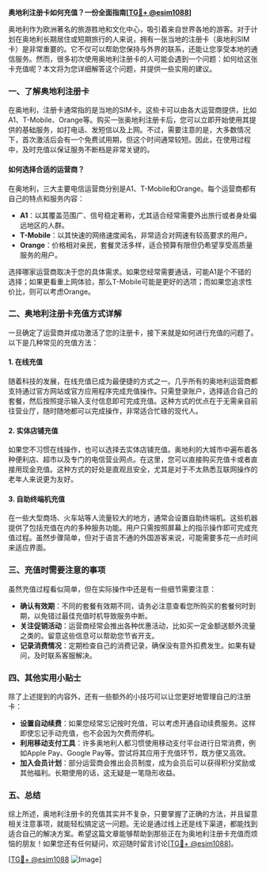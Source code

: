 **奥地利注册卡如何充值？一份全面指南[[TG💪+ @esim1088](https://t.me/s/esim1088)]**

奥地利作为欧洲著名的旅游胜地和文化中心，吸引着来自世界各地的游客。对于计划在奥地利长期居住或短期旅行的人来说，拥有一张当地的注册卡（奥地利SIM卡）是非常重要的。它不仅可以帮助您保持与外界的联系，还能让您享受本地的通信服务。然而，很多初次使用奥地利注册卡的人可能会遇到一个问题：如何给这张卡充值呢？本文将为您详细解答这个问题，并提供一些实用的建议。

### 一、了解奥地利注册卡

在奥地利，注册卡通常指的是当地的SIM卡。这些卡可以由各大运营商提供，比如A1、T-Mobile、Orange等。购买一张奥地利注册卡后，您可以立即开始使用其提供的基础服务，如打电话、发短信以及上网。不过，需要注意的是，大多数情况下，首次激活后会有一个免费试用期，但这个时间通常较短。因此，在使用过程中，及时充值以保证服务不断档是非常关键的。

#### 如何选择合适的运营商？

在奥地利，三大主要电信运营商分别是A1、T-Mobile和Orange。每个运营商都有自己的特点和服务内容：

- **A1**：以其覆盖范围广、信号稳定著称，尤其适合经常需要外出旅行或者身处偏远地区的人群。
- **T-Mobile**：以其快速的网络速度闻名，非常适合对网速有较高要求的用户。
- **Orange**：价格相对亲民，套餐灵活多样，适合预算有限但仍希望享受高质量服务的用户。

选择哪家运营商取决于您的具体需求。如果您经常需要通话，可能A1是个不错的选择；如果更看重上网体验，那么T-Mobile可能是更好的选项；而如果您追求性价比，则可以考虑Orange。

### 二、奥地利注册卡充值方式详解

一旦确定了运营商并成功激活了您的注册卡，接下来就是如何进行充值的问题了。以下是几种常见的充值方法：

#### 1. 在线充值

随着科技的发展，在线充值已成为最便捷的方式之一。几乎所有的奥地利运营商都支持通过官方网站或官方应用程序完成充值操作。只需登录账户，选择适合自己的套餐，然后按照提示输入支付信息即可完成充值。这种方式的优点在于无需亲自前往营业厅，随时随地都可以完成操作，非常适合忙碌的现代人。

#### 2. 实体店铺充值

如果您不习惯在线操作，也可以选择去实体店铺充值。奥地利的大城市中遍布着各种便利店、超市以及专门的电信营业网点。在这里，您可以直接购买充值卡或者直接用现金充值。这种方式的好处是直观且安全，尤其是对于不太熟悉互联网操作的老年人来说更为友好。

#### 3. 自助终端机充值

在一些大型商场、火车站等人流量较大的地方，通常会设置自助终端机。这些机器提供了包括充值在内的多种服务功能。用户只需按照屏幕上的指示操作即可完成充值过程。虽然步骤简单，但对于语言不通的外国游客来说，可能需要多花一点时间来适应界面。

### 三、充值时需要注意的事项

虽然充值过程看似简单，但在实际操作中还是有一些细节需要注意：

- **确认有效期**：不同的套餐有效期不同，请务必注意查看您所购买的套餐何时到期，以免错过最佳充值时机导致服务中断。
- **关注促销活动**：运营商经常会推出各种优惠活动，比如买一定金额送额外流量之类的。留意这些信息可以帮助您节省开支。
- **记录消费情况**：定期检查自己的消费记录，确保没有意外扣费发生。如果有疑问，及时联系客服解决。

### 四、其他实用小贴士

除了上述提到的内容外，还有一些额外的小技巧可以让您更好地管理自己的注册卡：

- **设置自动续费**：如果您经常忘记按时充值，可以考虑开通自动续费服务。这样即使忘记手动充值，也不会因为欠费而停机。
- **利用移动支付工具**：许多奥地利人都习惯使用移动支付平台进行日常消费，例如Apple Pay、Google Pay等。尝试将其应用于充值环节，既方便又高效。
- **加入会员计划**：部分运营商会推出会员制度，成为会员后可以获得积分奖励或其他福利。长期使用的话，这无疑是一笔隐形收益。

### 五、总结

综上所述，奥地利注册卡的充值其实并不复杂，只要掌握了正确的方法，并且留意相关注意事项，就能轻松搞定这一问题。无论是通过线上还是线下渠道，都能找到适合自己的解决方案。希望这篇文章能够帮助到那些正在为奥地利注册卡充值而烦恼的朋友！如果您还有任何疑问，欢迎随时留言讨论[[TG💪+ @esim1088](https://t.me/s/esim1088)]。

[[TG💪+ @esim1088](https://t.me/s/esim1088) ![Image](https://i.postimg.cc/4NQfJmqS/Snipaste-2025-05-13-00-14-12.png)]